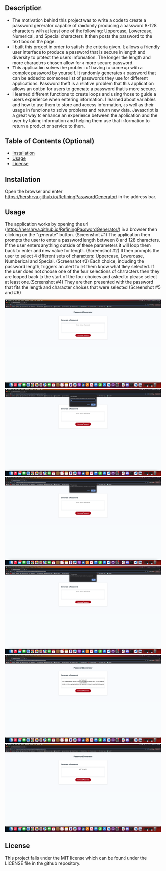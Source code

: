 # <Your-Project-Title>

## Description

- The motivation behind this project was to write a code to create a password generator capable of randomly producing a password 8-128 characters with at least one of the following: Uppercase, Lowercase, Numerical, and Special characters.  It then posts the password to the text box on the page.  
- I built this project in order to satisfy the criteria given.  It allows a friendly user interface to produce a password that is secure in length and diversity to protect the users information.  The longer the length and more characters chosen allow for a more secure password.  
- This application solves the problem of having to come up with a complex password by yourself.  It randomly generates a password that can be added to someones list of passwords they use for different applications.  Password theft is a relative problem that this application allows an option for users to generate a password that is more secure.
- I learned different functions to create loops and using those to guide a users experience when entering information.  I learned about variables and how to use them to store and access information, as well as their usage in functions to solve problems and return new data.  Javascript is a great way to enhance an experience between the application and the user by taking information and helping them use that information to return a product or service to them.  

## Table of Contents (Optional)

- [Installation](#installation)
- [Usage](#usage)
- [License](#license)

## Installation

Open the browser and enter https://hershrva.github.io/RefiningPasswordGenerator/ in the address bar.

## Usage

The application works by opening the url (https://hershrva.github.io/RefiningPasswordGenerator/) in a browser then clicking on the "generate" button. (Screenshot #1)
The application then prompts the user to enter a password length between 8 and 128 characters. If the user enters anything outside of these
parameters it will loop them back to enter and new value for length. (Screenshot #2)
It then prompts the user to select 4 different sets of characters: Uppercase, Lowercase, Numberical and Special.  (Screenshot #3)
Each choice, including the password length, triggers an alert to let them know what they selected. If the user does not choose one of the
four selections of characters then they are looped back to the start of the four choices and asked to please select at least one.(Screenshot #4)
They are then presented with the password that fits the length and character choices that were selected (Screenshot #5 and #6)



![alt text](assets/images/screenshot1.png)
![alt text](assets/images/screenshot2.png)
![alt text](assets/images/screenshot3.png)
![alt text](assets/images/screenshot4.png)
![alt text](assets/images/screenshot5.png)
![alt text](assets/images/screenshot6.png)


## License

This project falls under the MIT license which can be found under the LICENSE file in the github repository.